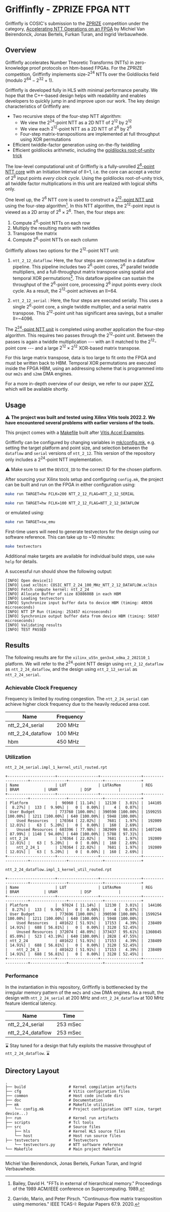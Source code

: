 # Griffinfly - ZPRIZE FPGA NTT

Griffinfly is COSIC's submission to the [ZPRIZE](https://www.zprize.io/) competition under the category, [Accelerating NTT Operations on an FPGA](https://www.zprize.io/prizes/accelerating-ntt-operations-on-an-fpga) by Michiel Van Beirendonck, Jonas Bertels, Furkan Turan, and Ingrid Verbauwhede.

## Overview

Griffinfly accelerates Number Theoretic Transforms (NTTs) in zero-knowledge proof protocols on hbm-based FPGAs. For the ZPRIZE competition, Griffinfly implements size-$2^{24}$ NTTs over the Goldilocks field (modulo $2^{64} - 2^{32} + 1$). 

Griffinfly is developed fully in HLS with minimal performance penalty. We hope that the C++-based design helps with readability and enables developers to quickly jump in and improve upon our work. The key design characteristics of Griffinfly are:

* Two recursive steps of the four-step NTT algorithm:
    * We view the $2^{24}$-point NTT as a 2D NTT of $2^{12}$ by $2^{12}$
    * We view each $2^{12}$-point NTT as a 2D NTT of $2^{6}$ by $2^{6}$
    * Four-step matrix-transpositions are implemented at full throughput using XOR permutations
* Efficient twiddle-factor generation using on-the-fly twiddling 
* Efficient goldilocks arithmetic, including the [goldilocks root-of-unity trick](./doc/omega.ipynb)

The low-level computational unit of Griffinfly is a fully-unrolled [$2^{6}$-point NTT core](./src/hls/ntt_2_6.cpp) with an Initiation Interval of II=1, i.e. the core can accept a vector of $2^{6}$ input points *every clock cycle*. Using the goldilocks root-of-unity trick, all twiddle factor multiplications in this unit are realized with logical shifts only.

One level up, the $2^{6}$ NTT core is used to construct a [$2^{12}$-point NTT unit](./src/hls/ntt_2_12.cpp) using the four-step algorithm[^1]. In this NTT algorithm, the $2^{12}$-point input is viewed as a 2D array of $2^{6} \times 2^{6}$. Then, the four steps are:

1. Compute $2^{6}$-point NTTs on each row
2. Multiply the resulting matrix with twiddles
3. Transpose the matrix
4. Compute $2^{6}$-point NTTs on each column

Griffinfly allows two options for the $2^{12}$-point NTT unit:

1. `ntt_2_12_dataflow`: Here, the four steps are connected in a dataflow pipeline. This pipeline includes two $2^{6}$-point cores, $2^{6}$ parallel twiddle multipliers, and a full-throughput matrix transpose using spatial and temporal XOR permutations[^2]. This dataflow pipeline can sustain the throughput of the $2^{6}$-point core, processing $2^{6}$ input points every clock cycle. As a result, the $2^{12}$-point achieves an II=64.

2. `ntt_2_12_serial` : Here, the four steps are executed serially. This uses a single $2^{6}$-point core, a single twiddle multiplier, and a serial matrix transpose. This $2^{12}$-point unit has significant area savings, but a smaller II=~4096.

The [$2^{24}$-point NTT unit](./src/hls/ntt_2_24.cpp) is completed using another application the four-step algorithm. This requires two passes through the $2^{12}$-point unit. Between the passes is again a twiddle multiplication --- with an II matched to the $2^{12}$-point core --- and a large $2^{12} \times 2^{12}$ XOR-based matrix transpose.

For this large matrix transpose, data is too large to fit onto the FPGA and must be written back to HBM. Temporal XOR permutations are executed inside the FPGA HBM, using an addressing scheme that is programmed into our `mm2s` and `s2mm` DMA engines.

For a more in-depth overview of our design, we refer to our paper [XYZ](./README.md), which will be available shortly. 

[^1]: Bailey, David H. "FFTs in external of hierarchical memory." Proceedings of the 1989 ACM/IEEE conference on Supercomputing. 1989.

[^2]: Garrido, Mario, and Peter Pirsch. "Continuous-flow matrix transposition using memories." IEEE TCAS-I: Regular Papers 67.9. 2020.

## Usage

:warning: **The project was built and tested using Xilinx Vitis tools 2022.2. We have encountered several problems with earlier versions of the tools.**

This project comes with a [Makefile](./Makefile) built after [Vitis Accel Examples](https://github.com/Xilinx/Vitis_Accel_Examples). 

Griffinfly can be configured by changing variables in [mk/config.mk](./mk/config.mk), e.g. setting the target platform and point size, and selection between the `dataflow` and `serial` versions of `ntt_2_12`. This version of the repository only includes a $2^{24}$-point NTT implementation. 

:warning: Make sure to set the `DEVICE_ID` to the correct ID for the chosen platform.

After sourcing your Xilinx tools setup and configuring `config.mk`, the project can be built and run on the FPGA in either configuration using:

```bash
make run TARGET=hw FCLK=200 NTT_2_12_FLAG=NTT_2_12_SERIAL
```


```bash
make run TARGET=hw FCLK=100 NTT_2_12_FLAG=NTT_2_12_DATAFLOW
```

or emulated using:


```bash
make run TARGET=sw_emu
```

First-time users will need to generate testvectors for the design using our software reference. This can take up to ~10 minutes:

```bash
make testvectors
```

Additional make targets are available for individual build steps, use `make help` for details. 

A successful run should show the following output:

```
[INFO] Open device[1]
[INFO] Load xclbin: COSIC_NTT_2_24_100_MHz_NTT_2_12_DATAFLOW.xclbin
[INFO] Fetch compute kernel: ntt_2_24
[INFO] Allocate Buffer of size 8388608B in each HBM
[INFO] Loading testvectors
[INFO] Synchronize input buffer data to device HBM (timing: 40936 microseconds)
[INFO] NTT IP Run (timing: 253457 microseconds)
[INFO] Synchronize output buffer data from device HBM (timing: 56507 microseconds)
[INFO] Validating results
[INFO] TEST PASSED
```

## Results

The following results are for the `xilinx_u55n_gen3x4_xdma_2_202110_1` platform. We will refer to the $2^{24}$-point NTT design using `ntt_2_12_dataflow` as `ntt_2_24_dataflow`, and the design using `ntt_2_12_serial` as `ntt_2_24_serial`.

### Achievable Clock Frequency

Frequency is limited by routing congestion. The `ntt_2_24_serial` can achieve higher clock frequency due to the heavily reduced area cost.

| Name              | Frequency |
| ----------------- | --------- |
| ntt_2_24_serial   | 200 MHz   |
| ntt_2_24_dataflow | 100 MHz   |
| hbm               | 450 MHz   |

### Utilization

`ntt_2_24_serial.impl_1_kernel_util_routed.rpt`

```
+---------------------+------------------+------------------+-------------------+----------------+---------------+----------------+
| Name                | LUT              | LUTAsMem         | REG               | BRAM           | URAM          | DSP            |
+---------------------+------------------+------------------+-------------------+----------------+---------------+----------------+
| Platform            |  96960 [ 11.14%] |  12130 [  3.01%] |  144105 [  8.27%] |  133 [  9.90%] |   0 [  0.00%] |    4 [  0.07%] |
| User Budget         | 773760 [100.00%] | 390590 [100.00%] | 1599255 [100.00%] | 1211 [100.00%] | 640 [100.00%] | 5948 [100.00%] |
|    Used Resources   | 170364 [ 22.02%] |   7681 [  1.97%] |  192009 [ 12.01%] |   63 [  5.20%] |   0 [  0.00%] |  160 [  2.69%] |
|    Unused Resources | 603396 [ 77.98%] | 382909 [ 98.03%] | 1407246 [ 87.99%] | 1148 [ 94.80%] | 640 [100.00%] | 5788 [ 97.31%] |
| ntt_2_24            | 170364 [ 22.02%] |   7681 [  1.97%] |  192009 [ 12.01%] |   63 [  5.20%] |   0 [  0.00%] |  160 [  2.69%] |
|    ntt_2_24_1       | 170364 [ 22.02%] |   7681 [  1.97%] |  192009 [ 12.01%] |   63 [  5.20%] |   0 [  0.00%] |  160 [  2.69%] |
+---------------------+------------------+------------------+-------------------+----------------+---------------+----------------+
```

`ntt_2_24_dataflow.impl_1_kernel_util_routed.rpt`

```
+---------------------+------------------+------------------+-------------------+----------------+---------------+----------------+
| Name                | LUT              | LUTAsMem         | REG               | BRAM           | URAM          | DSP            |
+---------------------+------------------+------------------+-------------------+----------------+---------------+----------------+
| Platform            |  97024 [ 11.14%] |  12130 [  3.01%] |  144106 [  8.27%] |  133 [  9.90%] |   0 [  0.00%] |    4 [  0.07%] |
| User Budget         | 773696 [100.00%] | 390590 [100.00%] | 1599254 [100.00%] | 1211 [100.00%] | 640 [100.00%] | 5948 [100.00%] |
|    Used Resources   | 401622 [ 51.91%] |  17153 [  4.39%] |  238409 [ 14.91%] |  688 [ 56.81%] |   0 [  0.00%] | 3120 [ 52.45%] |
|    Unused Resources | 372074 [ 48.09%] | 373437 [ 95.61%] | 1360845 [ 85.09%] |  523 [ 43.19%] | 640 [100.00%] | 2828 [ 47.55%] |
| ntt_2_24            | 401622 [ 51.91%] |  17153 [  4.39%] |  238409 [ 14.91%] |  688 [ 56.81%] |   0 [  0.00%] | 3120 [ 52.45%] |
|    ntt_2_24_1       | 401622 [ 51.91%] |  17153 [  4.39%] |  238409 [ 14.91%] |  688 [ 56.81%] |   0 [  0.00%] | 3120 [ 52.45%] |
+---------------------+------------------+------------------+-------------------+----------------+---------------+----------------+
```

### Performance

In the instantiation in this repository, Griffinfly is bottlenecked by the irregular memory pattern of the `mm2s` and `s2mm` DMA engines. As a result, the design with `ntt_2_24_serial` at 200 MHz and `ntt_2_24_dataflow` at 100 MHz feature identical latency. 

| Name              | Time       |
| --------------    | ---------- |
| ntt_2_24_serial   | 253 mSec   |
| ntt_2_24_dataflow | 253 mSec   |

:hourglass: Stay tuned for a design that fully exploits the massive throughput of `ntt_2_24_dataflow`. :hourglass:

## Directory Layout

    .
    ├── build                   # Kernel compilation artifacts
    ├── cfg                     # Vitis configuration files
    ├── common                  # Host code include dirs
    ├── doc                     # Documentation
    ├── mk                      # Makefile utilities
        └── config.mk           # Project configuration (NTT size, target device...)
    ├── run                     # Kernel run artifacts
    ├── scripts                 # Tcl tools
    ├── src                     # Source files
        ├── hls                 # Kernel HLS source files
        └── host                # Host run source files
    ├── testvectors             # Testvectors
        └── testvectors.py      # NTT software reference 
    └── Makefile                # Main project Makefile


---
Michiel Van Beirendonck, Jonas Bertels, Furkan Turan, and Ingrid Verbauwhede.
